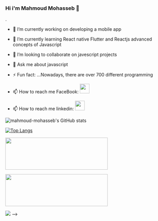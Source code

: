 ### Hi i'm Mahmoud Mohasseb 👋
.
- 🔭 I’m currently working on developing a mobile app
- 🌱 I’m currently learning React native Flutter and Reactjs advanced concepts of Javascript
- 👯 I’m looking to collaborate on javescript projects 
- 💬 Ask me about javascript
- ⚡ Fun fact: ...Nowadays, there are over 700 different programming
 

- 📫 How to reach me FaceBook: <a href="https://www.facebook.com/profile.php?id=100028325798571"><img src="https://image.flaticon.com/icons/png/512/2274/2274421.png" width="30px" height="30px"/></a>
- 📫 How to reach me linkedin: <a href="https://www.linkedin.com/in/mahmoud-ahmed-5b6824b6"><img src="https://image.flaticon.com/icons/png/512/725/725397.png" width="30px" height="30px"/></a>

![mahmoud-mohasseb's GitHub stats](https://github-readme-stats.vercel.app/api?username=mahmoud-mohasseb&show_icons=true&theme=dark&hide=contribs,prs)


[![Top Langs](https://github-readme-stats.vercel.app/api/top-langs/?username=mahmoud-mohasseb&layout=compact)](https://github.com/mahmoud-mohasseb/github-readme-stats)


 <a href="https://www.patreon.com/join/MahmoudMohasseb?"><img src="https://img.itch.zone/aW1nLzExNTU5MzAucG5n/original/0EkgqK.png" width="320px" height="100px"/></a> 
 
  <a href="https://www.buymeacoffee.com/mahmoudmohasseb"><img src="https://www.buymeacoffee.com/assets/img/guidelines/download-assets-2.svg" width="320px" height="100px"/></a> 

 

![](https://cdn.dribbble.com/users/1059583/screenshots/4171367/coding-freak.gif)
-->






